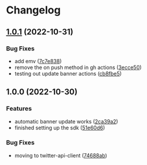 # Changelog

## [1.0.1](https://github.com/skarthikeyan96/twitter-profile-banner/compare/v1.0.0...v1.0.1) (2022-10-31)


### Bug Fixes

* add emv ([7c7e838](https://github.com/skarthikeyan96/twitter-profile-banner/commit/7c7e8382ecf205dfc429195424e2f51f725fd564))
* remove the on push method in gh actions ([3ecce50](https://github.com/skarthikeyan96/twitter-profile-banner/commit/3ecce509496ea5316e916885784dc4d843cae8be))
* testing out update banner actions ([cb8fbe5](https://github.com/skarthikeyan96/twitter-profile-banner/commit/cb8fbe59d544872b2066167ffdab2b8113ac05bf))

## 1.0.0 (2022-10-30)


### Features

* automatic banner update works ([2ca39a2](https://github.com/skarthikeyan96/twitter-profile-banner/commit/2ca39a291494093079c7b5474ef2f9a7919f0e67))
* finished setting up the sdk ([51e60d6](https://github.com/skarthikeyan96/twitter-profile-banner/commit/51e60d6d1cd09248b9a8dfe6246715367a587aae))


### Bug Fixes

* moving to twitter-api-client ([74688ab](https://github.com/skarthikeyan96/twitter-profile-banner/commit/74688ab56f89663eea98ec54ea215152fcc35bcc))
